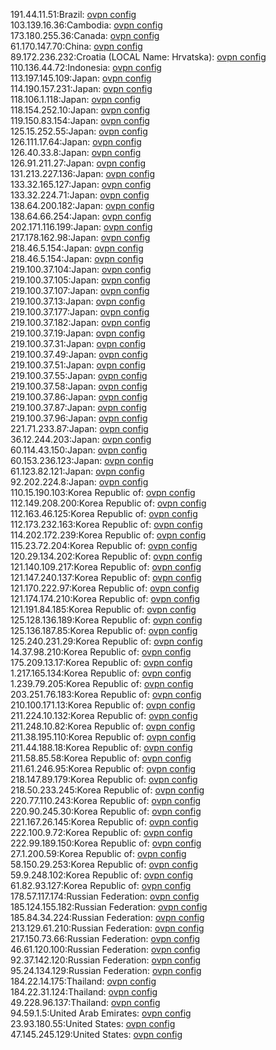 191.44.11.51:Brazil: [ovpn config](vpn/191_44_11_51.ovpn)  
103.139.16.36:Cambodia: [ovpn config](vpn/103_139_16_36.ovpn)  
173.180.255.36:Canada: [ovpn config](vpn/173_180_255_36.ovpn)  
61.170.147.70:China: [ovpn config](vpn/61_170_147_70.ovpn)  
89.172.236.232:Croatia (LOCAL Name: Hrvatska): [ovpn config](vpn/89_172_236_232.ovpn)  
110.136.44.72:Indonesia: [ovpn config](vpn/110_136_44_72.ovpn)  
113.197.145.109:Japan: [ovpn config](vpn/113_197_145_109.ovpn)  
114.190.157.231:Japan: [ovpn config](vpn/114_190_157_231.ovpn)  
118.106.1.118:Japan: [ovpn config](vpn/118_106_1_118.ovpn)  
118.154.252.10:Japan: [ovpn config](vpn/118_154_252_10.ovpn)  
119.150.83.154:Japan: [ovpn config](vpn/119_150_83_154.ovpn)  
125.15.252.55:Japan: [ovpn config](vpn/125_15_252_55.ovpn)  
126.111.17.64:Japan: [ovpn config](vpn/126_111_17_64.ovpn)  
126.40.33.8:Japan: [ovpn config](vpn/126_40_33_8.ovpn)  
126.91.211.27:Japan: [ovpn config](vpn/126_91_211_27.ovpn)  
131.213.227.136:Japan: [ovpn config](vpn/131_213_227_136.ovpn)  
133.32.165.127:Japan: [ovpn config](vpn/133_32_165_127.ovpn)  
133.32.224.71:Japan: [ovpn config](vpn/133_32_224_71.ovpn)  
138.64.200.182:Japan: [ovpn config](vpn/138_64_200_182.ovpn)  
138.64.66.254:Japan: [ovpn config](vpn/138_64_66_254.ovpn)  
202.171.116.199:Japan: [ovpn config](vpn/202_171_116_199.ovpn)  
217.178.162.98:Japan: [ovpn config](vpn/217_178_162_98.ovpn)  
218.46.5.154:Japan: [ovpn config](vpn/218_46_5_154.ovpn)  
218.46.5.154:Japan: [ovpn config](vpn/218_46_5_154.ovpn)  
219.100.37.104:Japan: [ovpn config](vpn/219_100_37_104.ovpn)  
219.100.37.105:Japan: [ovpn config](vpn/219_100_37_105.ovpn)  
219.100.37.107:Japan: [ovpn config](vpn/219_100_37_107.ovpn)  
219.100.37.13:Japan: [ovpn config](vpn/219_100_37_13.ovpn)  
219.100.37.177:Japan: [ovpn config](vpn/219_100_37_177.ovpn)  
219.100.37.182:Japan: [ovpn config](vpn/219_100_37_182.ovpn)  
219.100.37.19:Japan: [ovpn config](vpn/219_100_37_19.ovpn)  
219.100.37.31:Japan: [ovpn config](vpn/219_100_37_31.ovpn)  
219.100.37.49:Japan: [ovpn config](vpn/219_100_37_49.ovpn)  
219.100.37.51:Japan: [ovpn config](vpn/219_100_37_51.ovpn)  
219.100.37.55:Japan: [ovpn config](vpn/219_100_37_55.ovpn)  
219.100.37.58:Japan: [ovpn config](vpn/219_100_37_58.ovpn)  
219.100.37.86:Japan: [ovpn config](vpn/219_100_37_86.ovpn)  
219.100.37.87:Japan: [ovpn config](vpn/219_100_37_87.ovpn)  
219.100.37.96:Japan: [ovpn config](vpn/219_100_37_96.ovpn)  
221.71.233.87:Japan: [ovpn config](vpn/221_71_233_87.ovpn)  
36.12.244.203:Japan: [ovpn config](vpn/36_12_244_203.ovpn)  
60.114.43.150:Japan: [ovpn config](vpn/60_114_43_150.ovpn)  
60.153.236.123:Japan: [ovpn config](vpn/60_153_236_123.ovpn)  
61.123.82.121:Japan: [ovpn config](vpn/61_123_82_121.ovpn)  
92.202.224.8:Japan: [ovpn config](vpn/92_202_224_8.ovpn)  
110.15.190.103:Korea Republic of: [ovpn config](vpn/110_15_190_103.ovpn)  
112.149.208.200:Korea Republic of: [ovpn config](vpn/112_149_208_200.ovpn)  
112.163.46.125:Korea Republic of: [ovpn config](vpn/112_163_46_125.ovpn)  
112.173.232.163:Korea Republic of: [ovpn config](vpn/112_173_232_163.ovpn)  
114.202.172.239:Korea Republic of: [ovpn config](vpn/114_202_172_239.ovpn)  
115.23.72.204:Korea Republic of: [ovpn config](vpn/115_23_72_204.ovpn)  
120.29.134.202:Korea Republic of: [ovpn config](vpn/120_29_134_202.ovpn)  
121.140.109.217:Korea Republic of: [ovpn config](vpn/121_140_109_217.ovpn)  
121.147.240.137:Korea Republic of: [ovpn config](vpn/121_147_240_137.ovpn)  
121.170.222.97:Korea Republic of: [ovpn config](vpn/121_170_222_97.ovpn)  
121.174.174.210:Korea Republic of: [ovpn config](vpn/121_174_174_210.ovpn)  
121.191.84.185:Korea Republic of: [ovpn config](vpn/121_191_84_185.ovpn)  
125.128.136.189:Korea Republic of: [ovpn config](vpn/125_128_136_189.ovpn)  
125.136.187.85:Korea Republic of: [ovpn config](vpn/125_136_187_85.ovpn)  
125.240.231.29:Korea Republic of: [ovpn config](vpn/125_240_231_29.ovpn)  
14.37.98.210:Korea Republic of: [ovpn config](vpn/14_37_98_210.ovpn)  
175.209.13.17:Korea Republic of: [ovpn config](vpn/175_209_13_17.ovpn)  
1.217.165.134:Korea Republic of: [ovpn config](vpn/1_217_165_134.ovpn)  
1.239.79.205:Korea Republic of: [ovpn config](vpn/1_239_79_205.ovpn)  
203.251.76.183:Korea Republic of: [ovpn config](vpn/203_251_76_183.ovpn)  
210.100.171.13:Korea Republic of: [ovpn config](vpn/210_100_171_13.ovpn)  
211.224.10.132:Korea Republic of: [ovpn config](vpn/211_224_10_132.ovpn)  
211.248.10.82:Korea Republic of: [ovpn config](vpn/211_248_10_82.ovpn)  
211.38.195.110:Korea Republic of: [ovpn config](vpn/211_38_195_110.ovpn)  
211.44.188.18:Korea Republic of: [ovpn config](vpn/211_44_188_18.ovpn)  
211.58.85.58:Korea Republic of: [ovpn config](vpn/211_58_85_58.ovpn)  
211.61.246.95:Korea Republic of: [ovpn config](vpn/211_61_246_95.ovpn)  
218.147.89.179:Korea Republic of: [ovpn config](vpn/218_147_89_179.ovpn)  
218.50.233.245:Korea Republic of: [ovpn config](vpn/218_50_233_245.ovpn)  
220.77.110.243:Korea Republic of: [ovpn config](vpn/220_77_110_243.ovpn)  
220.90.245.30:Korea Republic of: [ovpn config](vpn/220_90_245_30.ovpn)  
221.167.26.145:Korea Republic of: [ovpn config](vpn/221_167_26_145.ovpn)  
222.100.9.72:Korea Republic of: [ovpn config](vpn/222_100_9_72.ovpn)  
222.99.189.150:Korea Republic of: [ovpn config](vpn/222_99_189_150.ovpn)  
27.1.200.59:Korea Republic of: [ovpn config](vpn/27_1_200_59.ovpn)  
58.150.29.253:Korea Republic of: [ovpn config](vpn/58_150_29_253.ovpn)  
59.9.248.102:Korea Republic of: [ovpn config](vpn/59_9_248_102.ovpn)  
61.82.93.127:Korea Republic of: [ovpn config](vpn/61_82_93_127.ovpn)  
178.57.117.174:Russian Federation: [ovpn config](vpn/178_57_117_174.ovpn)  
185.124.155.182:Russian Federation: [ovpn config](vpn/185_124_155_182.ovpn)  
185.84.34.224:Russian Federation: [ovpn config](vpn/185_84_34_224.ovpn)  
213.129.61.210:Russian Federation: [ovpn config](vpn/213_129_61_210.ovpn)  
217.150.73.66:Russian Federation: [ovpn config](vpn/217_150_73_66.ovpn)  
46.61.120.100:Russian Federation: [ovpn config](vpn/46_61_120_100.ovpn)  
92.37.142.120:Russian Federation: [ovpn config](vpn/92_37_142_120.ovpn)  
95.24.134.129:Russian Federation: [ovpn config](vpn/95_24_134_129.ovpn)  
184.22.14.175:Thailand: [ovpn config](vpn/184_22_14_175.ovpn)  
184.22.31.124:Thailand: [ovpn config](vpn/184_22_31_124.ovpn)  
49.228.96.137:Thailand: [ovpn config](vpn/49_228_96_137.ovpn)  
94.59.1.5:United Arab Emirates: [ovpn config](vpn/94_59_1_5.ovpn)  
23.93.180.55:United States: [ovpn config](vpn/23_93_180_55.ovpn)  
47.145.245.129:United States: [ovpn config](vpn/47_145_245_129.ovpn)  
